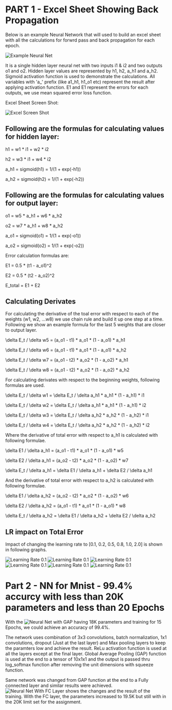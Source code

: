 # PART 1 - Excel Sheet Showing Back Propagation
Below is an example Neural Network that will used to build an excel sheet with all the calculations for forwrd pass and back propagation for each epoch.

![Example Neural Net](./images/nn_example.jpg "Neural Net")

It is a single hidden layer neural net with two inputs i1 & i2 and two outputs o1 and o2. Hidden layer values are represented by h1, h2, a_h1 and a_h2. Sigmoid activation function is used to demonstrate the calculations. All variables with 'a_' prefix (like a1_h1, h1_o1 etc) represent the result after applying activation function. E1 and E1 represent the errors for each outputs, we use mean squared error loss function.

Excel Sheet Screen Shot:

![Excel Screen Shot](./images/ExcelSheet%20Screen%20Shot.jpg "Excel sheet")


## Following are the formulas for calculating values for hidden layer:

h1 = w1 * i1 + w2 * i2

h2 = w3 * i1 + w4 * i2

a_h1 = sigmoid(h1) = 1/(1 + exp(-h1))

a_h2 = sigmoid(h2) = 1/(1 + exp(-h2))

## Following are the formulas for calculating values for output layer:

o1 = w5 * a_h1 + w6 * a_h2

o2 = w7 * a_h1 + w8 * a_h2

a_o1 = sigmoid(o1) = 1/(1 + exp(-o1))

a_o2 = sigmoid(o2) = 1/(1 + exp(-o2))

Error calculation formulas are:

E1 = 0.5 * (t1 - a_o1)^2

E2 = 0.5 * (t2 - a_o2)^2

E_total = E1 + E2

## Calculating Derivates

For calculating the derivative of the toal error with respect to each of the weights (w1, w2, ...w8) we use chain rule and build it up one step at a time. Following we show an example formula for the last 5 weights that are closer to output layer.

\delta E_t / \delta w5 = (a_o1 - t1) * a_o1 * (1 - a_o1) * a_h1

\delta E_t / \delta w6 = (a_o1 - t1) * a_o1 * (1 - a_o1) * a_h2

\delta E_t / \delta w7 = (a_o1 - t2) * a_o2 * (1 - a_o2) * a_h1

\delta E_t / \delta w8 = (a_o1 - t2) * a_o2 * (1 - a_o2) * a_h2

For calculating derivates with respect to the beginning weights, following formulas are used.

\delta E_t / \delta w1 = \delta E_t / \delta a_h1  * a_h1 * (1 - a_h1) * i1

\delta E_t / \delta w2 = \delta E_t / \delta a_h1  * a_h1 * (1 - a_h1) * i2

\delta E_t / \delta w3 = \delta E_t / \delta a_h2  * a_h2 * (1 - a_h2) * i1

\delta E_t / \delta w4 = \delta E_t / \delta a_h2  * a_h2 * (1 - a_h2) * i2

Where the derivative of total error with respect to a_h1 is calculated with following formulae.

\delta E1 / \delta a_h1 = (a_o1 - t1) * a_o1 * (1 - a_o1) * w5

\delta E2 / \delta a_h1 = (a_o2 - t2) * a_o2 * (1 - a_o2) * w7

\delta E_t / \delta a_h1 = \delta E1 / \delta a_h1 + \delta E2 / \delta a_h1

And the derivative of total error with respect to a_h2 is calculated with following formulae.

\delta E1 / \delta a_h2 = (a_o2 - t2) * a_o2 * (1 - a_o2) * w6

\delta E2 / \delta a_h2 = (a_o1 - t1) * a_o1 * (1 - a_o1) * w8

\delta E_t / \delta a_h2 = \delta E1 / \delta a_h2 + \delta E2 / \delta a_h2

## LR impact on Total Error

Impact of changing the learning rate to [0.1, 0.2, 0.5, 0.8, 1.0, 2.0] is shown in following graphs.

![Learning Rate 0.1](./images/Graph_LR0.1.jpg "Total Error Graph")
![Learning Rate 0.1](./images/Graph_LR0.2.jpg "Total Error Graph")
![Learning Rate 0.1](./images/Graph_LR0.5.jpg "Total Error Graph")
![Learning Rate 0.1](./images/Graph_LR0.5.jpg "Total Error Graph")
![Learning Rate 0.1](./images/Graph_LR1.jpg "Total Error Graph")
![Learning Rate 0.1](./images/Graph_LR2.jpg "Total Error Graph")


# Part 2 - NN for Mnist - 99.4% accurcy with less than 20K parameters and less than 20 Epochs

With the ![Neural Net with GAP](EVA7_Session4_nn_GAP.ipynb "NN Notebook") having 18K parameters and training for 15 Epochs, we could achieve an accuracy of 99.4%.

The network uses combination of 3x3 convolutions, batch normalization, 1x1 convolutions, dropout (Just at the last layer) and Max pooling layers to keep the paramters low and achieve the result. ReLu activation function is used at all the layers except at the final layer. Global Average Pooling (GAP) function is used at the end to a tensor of 10x1x1 and the output is passed thru log_softmax function after removing the unit dimensions with squeeze function.

Same network was changed from GAP function at the end to a Fully connected layer and similar results were achieved. ![Neural Net With FC Layer](EVA7_Session4_nn_FC.ipynb "NN Notebook") shows the changes and the result of the training. With the FC layer, the parameters increased to 19.5K but still with in the 20K limit set for the assignment.
